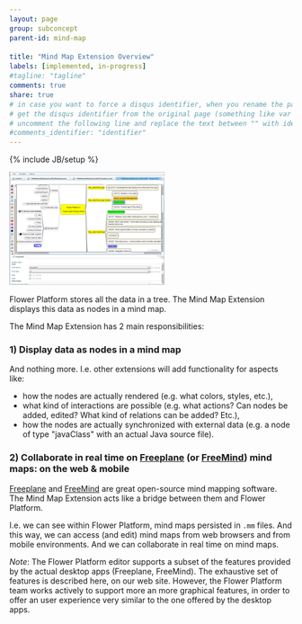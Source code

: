 ```yaml
---
layout: page
group: subconcept
parent-id: mind-map

title: "Mind Map Extension Overview"
labels: [implemented, in-progress]
#tagline: "tagline"
comments: true
share: true
# in case you want to force a disqus identifier, when you rename the page
# get the disqus identifier from the original page (something like var disqus_identifier = 'ident';),
# uncomment the following line and replace the text between "" with ident
#comments_identifier: "identifier"
---
```

{% include JB/setup %}

<a href="overview_big.png">
<img class="img-thumbnail center-block pull-right" src="overview_small.png"/>
</a>

<div markdown="1" class="clearfix">

Flower Platform stores all the data in a tree. The Mind Map Extension displays this data as nodes in a mind map.

The Mind Map Extension has 2 main responsibilities:

### 1) Display data as nodes in a mind map

And nothing more. I.e. other extensions will add functionality for aspects like: 

* how the nodes are actually rendered (e.g. what colors, styles, etc.), 
* what kind of interactions are possible (e.g. what actions? Can nodes be added, edited? What kind of relations can be added? Etc.),
* how the nodes are actually synchronized with external data (e.g. a node of type "javaClass" with an actual Java source file).

### 2) Collaborate in real time on [Freeplane](http://freeplane.sourceforge.net/) (or [FreeMind](http://freemind.sourceforge.net)) mind maps: on the web & mobile 

[Freeplane](http://freeplane.sourceforge.net/) and [FreeMind](http://freemind.sourceforge.net) are great open-source mind mapping software. The Mind Map Extension acts like a bridge between them and Flower Platform.

I.e. we can see within Flower Platform, mind maps persisted in ``.mm`` files. And this way, we can access (and edit) mind maps from web browsers and from mobile environments. And we can collaborate in real time on mind maps. 

*Note*: The Flower Platform editor supports a subset of the features provided by the actual desktop apps (Freeplane, FreeMind). The exhaustive set of features is described here, on our web site. However, the Flower Platform team works actively to support more an more graphical features, in order to offer an user experience very similar to the one offered by the desktop apps.

</div>